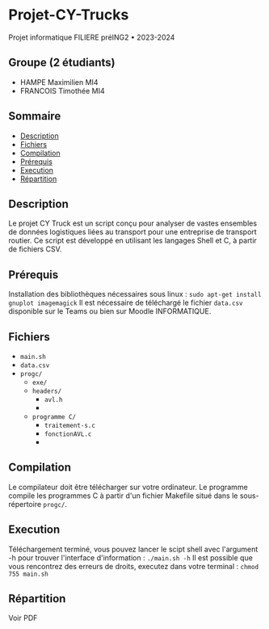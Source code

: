 # Projet-CY-Trucks
Projet informatique FILIERE préING2 • 2023-2024

## Groupe (2 étudiants)
  - HAMPE Maximilien MI4
  - FRANCOIS Timothée MI4
## Sommaire
  - [Description](##Description)
  - [Fichiers](##Fichiers)
  - [Compilation](##Compilation)
  - [Prérequis](##Prérequis)
  - [Execution](##Execution)
  - [Répartition](##Répartition)
## Description
Le projet CY Truck est un script conçu pour analyser de vastes ensembles de données logistiques liées au transport pour une entreprise de transport routier. Ce script est développé en utilisant les langages Shell et C, à partir de fichiers CSV.
## Prérequis
Installation des bibliothèques nécessaires sous linux : 
`sudo apt-get install gnuplot imagemagick`
Il est nécessaire de téléchargé le fichier `data.csv` disponible sur le Teams ou bien sur Moodle INFORMATIQUE.
## Fichiers 
- `main.sh`
- `data.csv`
- `progc/`
    - `exe/` 
    - `headers/`
         - `avl.h`
         - 
    - `programme C/`
        - `traitement-s.c`
        - `fonctionAVL.c`
        -
   

## Compilation
Le compilateur doit être télécharger sur votre ordinateur.
Le programme compile les programmes C à partir d'un fichier Makefile situé dans le sous-répertoire `progc/`. 
## Execution
Téléchargement terminé, vous pouvez lancer le scipt shell avec l'argument -h pour trouver l'interface d'information : `./main.sh -h`
Il est possible que vous rencontrez des erreurs de droits, executez dans votre terminal : 
`chmod 755 main.sh`
## Répartition
Voir PDF



